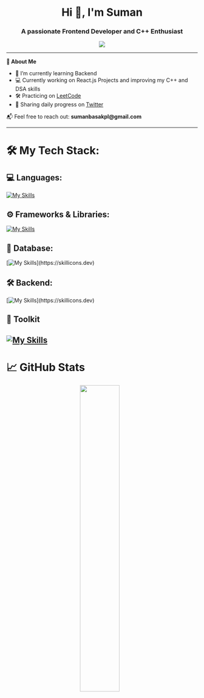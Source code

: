 <h1 align="center">Hi 👋, I'm Suman</h1>
<h3 align="center">A passionate Frontend Developer and C++ Enthusiast</h3>

<p align="center">
  <img src="https://readme-typing-svg.herokuapp.com/?lines=Frontend+Developer;JavaScript+%7C+TypeScript+%7C+React+%7C+Node.js;Open+Source+Contributor;Lifelong+Learner&center=true&width=500&height=45">
</p>

---

__🚀 About Me__
<ul>
  <li>🌱 I’m currently learning Backend</li>
  <li>💻 Currently working on React.js Projects and improving my C++ and DSA skills</li>
  <li>🛠️ Practicing on <a href="https://leetcode.com/u/Suman0777/">LeetCode </a> </li>
  <li>📢 Sharing daily progress on <a href="https://x.com/sunzuu077"> Twitter </a> </li>
</ul>

📬 Feel free to reach out: __sumanbasakpl@gmail.com__ 

---

# 🛠️ My Tech Stack:

## 💻 Languages:
[![My Skills](https://skillicons.dev/icons?i=js,html,css,c,cpp,ts)](https://skillicons.dev)

## ⚙️ Frameworks & Libraries:

[![My Skills](https://skillicons.dev/icons?i=react,redux,tailwind)](https://skillicons.dev)

## 💾 Database:
[![My Skills](https://skillicons.dev/icons?i=mongodb,mysql,)](https://skillicons.dev) 

## 🛠 Backend:
[![My Skills](https://skillicons.dev/icons?i=express,nodejs,)](https://skillicons.dev)

## 🔱 Toolkit

[![My Skills](https://skillicons.dev/icons?i=git,github,vscode,replit,figma,postman)](https://skillicons.dev) 
---

# 📈 GitHub Stats
<div align="center">
  <img src="https://github-readme-stats.vercel.app/api?username=Suman0777&show_icons=true&theme=tokyonight" width="45.5%" />
  &nbsp;&nbsp;
</div>

